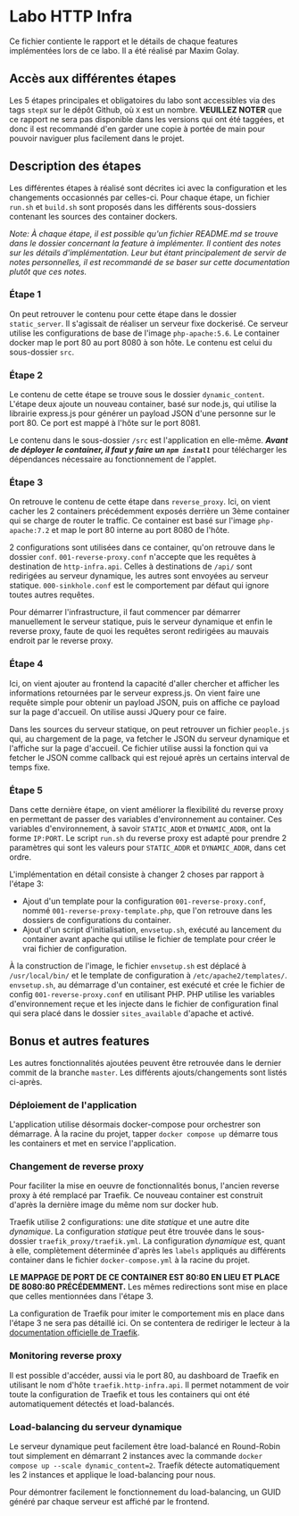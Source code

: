 Labo HTTP Infra
===============

Ce fichier contiente le rapport et le détails de chaque features implémentées lors de ce labo.
Il a été réalisé par Maxim Golay.

Accès aux différentes étapes
----------------------------

Les 5 étapes principales et obligatoires du labo sont accessibles via des tags `stepX`
sur le dépôt Github, où `X` est un nombre. **VEUILLEZ NOTER** que ce rapport ne sera pas
disponible dans les versions qui ont été taggées, et donc il est recommandé d'en garder une
copie à portée de main pour pouvoir naviguer plus facilement dans le projet.

Description des étapes
----------------------

Les différentes étapes à réalisé sont décrites ici avec la configuration et les changements occasionnés par celles-ci. Pour chaque étape, un fichier `run.sh` et `build.sh` sont proposés
dans les différents sous-dossiers contenant les sources des container dockers.

*Note: À chaque étape, il est possible qu'un fichier README.md se trouve dans le dossier
concernant la feature à implémenter. Il contient des notes sur les détails d'implémentation.
Leur but étant principalement de servir de notes personnelles, il est recommandé de se baser
sur cette documentation plutôt que ces notes.*

### Étape 1

On peut retrouver le contenu pour cette étape dans le dossier `static_server`.
Il s'agissait de réaliser un serveur fixe dockerisé. Ce serveur utilise les configurations
de base de l'image `php-apache:5.6`. Le container docker map le port 80 au port 8080
à son hôte. Le contenu est celui du sous-dossier `src`.

### Étape 2

Le contenu de cette étape se trouve sous le dossier `dynamic_content`.
L'étape deux ajoute un nouveau container, basé sur node.js, qui utilise la librairie
express.js pour générer un payload JSON d'une personne sur le port 80. Ce port
est mappé à l'hôte sur le port 8081.

Le contenu dans le sous-dossier `/src` est l'application en elle-même.
***Avant de déployer le container, il faut y faire un `npm install`*** pour télécharger
les dépendances nécessaire au fonctionnement de l'applet.


### Étape 3

On retrouve le contenu de cette étape dans `reverse_proxy`. Ici, on vient
cacher les 2 containers précédemment exposés derrière un 3ème container qui se charge
de router le traffic. Ce container est basé sur l'image `php-apache:7.2` et map le port
80 interne au port 8080 de l'hôte.

2 configurations sont utilisées dans ce container, qu'on retrouve dans le dossier `conf`.
`001-reverse-proxy.conf` n'accepte que les requêtes à destination de `http-infra.api`.
Celles à destinations de `/api/` sont redirigées au serveur dynamique, les autres
sont envoyées au serveur statique.
`000-sinkhole.conf` est le comportement par défaut qui ignore toutes autres requêtes.

Pour démarrer l'infrastructure, il faut commencer par démarrer manuellement le serveur
statique, puis le serveur dynamique et enfin le reverse proxy, faute de quoi les requêtes
seront redirigées au mauvais endroit par le reverse proxy.


### Étape 4

Ici, on vient ajouter au frontend la capacité d'aller chercher et afficher les informations
retournées par le serveur express.js. On vient faire une requête simple pour obtenir un payload
JSON, puis on affiche ce payload sur la page d'accueil. On utilise aussi JQuery pour ce faire.

Dans les sources du serveur statique, on peut retrouver un fichier `people.js` qui, au chargement
de la page, va fetcher le JSON du serveur dynamique et l'affiche sur la page d'accueil.
Ce fichier utilise aussi la fonction qui va fetcher le JSON comme callback qui est rejoué
après un certains interval de temps fixe.


### Étape 5

Dans cette dernière étape, on vient améliorer la flexibilité du reverse proxy en permettant
de passer des variables d'environnement au container. Ces variables d'environnement, à savoir
`STATIC_ADDR` et `DYNAMIC_ADDR`, ont la forme `IP:PORT`. Le script `run.sh` du reverse proxy
est adapté pour prendre 2 paramètres qui sont les valeurs pour `STATIC_ADDR` et `DYNAMIC_ADDR`,
dans cet ordre.

L'implémentation en détail consiste à changer 2 choses par rapport à l'étape 3:
- Ajout d'un template pour la configuration `001-reverse-proxy.conf`, nommé
`001-reverse-proxy-template.php`, que l'on retrouve dans les dossiers de configurations du container.
- Ajout d'un script d'initialisation, `envsetup.sh`, exécuté au lancement du container
avant apache qui utilise le fichier de template pour créer le vrai fichier de configuration.

À la construction de l'image, le fichier `envsetup.sh` est déplacé à `/usr/local/bin/`
et le template de configuration à `/etc/apache2/templates/`. `envsetup.sh`, au démarrage d'un
container, est exécuté et crée le fichier de config `001-reverse-proxy.conf` en utilisant PHP.
PHP utilise les variables d'environnement reçue et les injecte dans le fichier de configuration 
final qui sera placé dans le dossier `sites_available` d'apache et activé.


Bonus et autres features
------------------------

Les autres fonctionnalités ajoutées peuvent être retrouvée dans le dernier commit de la
branche `master`. Les différents ajouts/changements sont listés ci-après.


### Déploiement de l'application

L'application utilise désormais docker-compose pour orchestrer son démarrage. À la racine du
projet, tapper `docker compose up` démarre tous les containers et met en service l'application.


### Changement de reverse proxy

Pour faciliter la mise en oeuvre de fonctionnalités bonus, l'ancien reverse proxy à été
remplacé par Traefik. Ce nouveau container est construit d'après la dernière image du même
nom sur docker hub.

Traefik utilise 2 configurations: une dite *statique* et une autre dite *dynamique*.
La configuration *statique* peut être trouvée dans le sous-dossier `traefik_proxy/traefik.yml`.
La configuration *dynamique* est, quant à elle, complètement déterminée d'après les `labels`
appliqués au différents container dans le fichier `docker-compose.yml` à la racine du projet.

**LE MAPPAGE DE PORT DE CE CONTAINER EST 80:80 EN LIEU ET PLACE DE 8080:80 PRÉCÉDEMMENT.**
Les mêmes redirections sont mise en place que celles mentionnées dans l'étape 3.

La configuration de Traefik pour imiter le comportement mis en place dans l'étape 3
ne sera pas détaillé ici. On se contentera de rediriger le lecteur à la [documentation
officielle de Traefik](https://doc.traefik.io/traefik/).

### Monitoring reverse proxy

Il est possible d'accéder, aussi via le port 80, au dashboard de Traefik en utilisant le nom
d'hôte `traefik.http-infra.api`. Il permet notamment de voir toute la configuration de Traefik
et tous les containers qui ont été automatiquement détectés et load-balancés.


### Load-balancing du serveur dynamique

Le serveur dynamique peut facilement être load-balancé en Round-Robin tout simplement
en démarrant 2 instances avec la commande `docker compose up --scale dynamic_content=2`.
Traefik détecte automatiquement les 2 instances et applique le load-balancing pour nous.

Pour démontrer facilement le fonctionnement du load-balancing, un GUID généré par chaque
serveur est affiché par le frontend.
